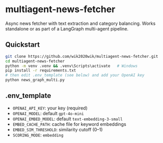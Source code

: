 # multiagent-news-fetcher

Async news fetcher with text extraction and category balancing. Works standalone or as part of a LangGraph multi-agent pipeline.

## Quickstart

```bash
git clone https://github.com/wik2020wik/multiagent-news-fetcher.git
cd multiagent-news-fetcher
python -m venv .venv && .venv\Scripts\activate   # Windows
pip install -r requirements.txt
# then edit .env_template (see below) and add your OpenAI key
python news_graph_multi.py
```

## .env_template

- `OPENAI_API_KEY`: your key (required)
- `OPENAI_MODEL`: default `gpt-4o-mini`
- `OPENAI_EMBED_MODEL`: default `text-embedding-3-small`
- `EMBED_CACHE_PATH`: cache file for keyword embeddings
- `EMBED_SIM_THRESHOLD`: similarity cutoff (0–1)
- `SCORING_MODE`: `embedding`
